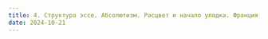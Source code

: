 ```yaml
---
title: 4. Структура эссе. Абсолютизм. Расцвет и начало упадка. Франция, Англия, Испания. Борьба за место под солнцем
date: 2024-10-21
---
```


